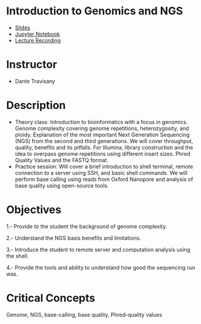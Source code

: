 Introduction to Genomics and NGS
======
* [Slides](https://github.com/cursobioinfo/BioinformaticsCourse/blob/main/Lectures/Section5)
* [Jupyter Notebook](https://github.com/cursobioinfo/BioinformaticsCourse/blob/main/Lectures/Section5)
* [Lecture Recording](https://github.com/cursobioinfo/BioinformaticsCourse/blob/main/Lectures/Section5)

# Instructor
* Dante Travisany

# Description
* Theory class: Introduction to bioinformatics with a focus in genomics. Genome complexity covering genome repetitions, heterozygosity, and ploidy. Explanation of the most important Next Generation Sequencing (NGS) from the second and third generations. We will cover throughput, quality, benefits and its pitfalls. For Illumina, library construction and the idea to overpass genome repetitions using different insert sizes. Phred Quality Values and the FASTQ format. 
* Practice session: Will cover a brief introduction to shell terminal, remote connection to a server using SSH, and basic shell commands. We will perform base calling using reads from Oxford Nanopore and analysis of base quality using open-source tools.

# Objectives
1.- Provide to the student the background of genome complexity.

2.- Understand the NGS basis benefits and limitations.

3.- Introduce the student to remote server and computation analysis using the shell.

4.- Provide the tools and ability to understand how good the sequencing run was.

# Critical Concepts
Genome, NGS, base-calling, base quality, Phred-quality values
